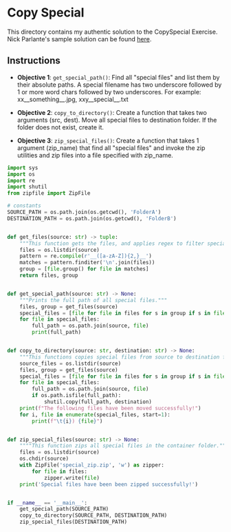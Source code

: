 # Copy Special

This directory contains my authentic solution to the CopySpecial Exercise. Nick Parlante's sample solution can be found [here](https://github.com/seraph776/GooglePythonClass/tree/main/solutions/copyspecial).



## Instructions 

- **Objective 1**: `get_special_path()`: Find all "special files" and list them by their absolute paths.
 A special filename has two underscore followed by 1 or more word chars followed by two underscores.
 For example: xx__something__.jpg, xxy__special__.txt

- **Objective 2**: `copy_to_directory()`: Create a function that takes two arguments (src, dest). Move all special files to
 destination folder. If the folder does not exist, create it.

- **Objective 3**: `zip_special_files()`: Create a function that takes 1 argument (zip_name) that find all "special files"
 and invoke the zip utilities and zip files into a file specified with zip_name.


```python
import sys
import os
import re
import shutil
from zipfile import ZipFile

# constants
SOURCE_PATH = os.path.join(os.getcwd(), 'FolderA')
DESTINATION_PATH = os.path.join(os.getcwd(), 'FolderB')


def get_files(source: str) -> tuple:
    """This function gets the files, and applies regex to filter special files."""
    files = os.listdir(source)
    pattern = re.compile(r'__([a-zA-Z]){2,}__')
    matches = pattern.finditer('\n'.join(files))
    group = [file.group() for file in matches]
    return files, group


def get_special_path(source: str) -> None:
    """Prints the full path of all special files."""
    files, group = get_files(source)
    special_files = [file for file in files for s in group if s in file]
    for file in special_files:
        full_path = os.path.join(source, file)
        print(full_path)


def copy_to_directory(source: str, destination: str) -> None:
    """This functions copies special files from source to destination folder."""
    source_files = os.listdir(source)
    files, group = get_files(source)
    special_files = [file for file in files for s in group if s in file]
    for file in special_files:
        full_path = os.path.join(source, file)
        if os.path.isfile(full_path):
            shutil.copy(full_path, destination)
    print(f"The following files have been moved successfully!")
    for i, file in enumerate(special_files, start=1):
        print(f"\t{i}) {file}")


def zip_special_files(source: str) -> None:
    """"This function zips all special files in the container folder."""
    files = os.listdir(source)
    os.chdir(source)
    with ZipFile('special_zip.zip', 'w') as zipper:
        for file in files:
            zipper.write(file)
    print('Special files have been been zipped successfully!')


if __name__ == '__main__':
    get_special_path(SOURCE_PATH)
    copy_to_directory(SOURCE_PATH, DESTINATION_PATH)
    zip_special_files(DESTINATION_PATH)

```
